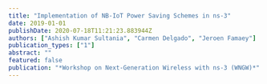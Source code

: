 ```yaml
---
title: "Implementation of NB-IoT Power Saving Schemes in ns-3"
date: 2019-01-01
publishDate: 2020-07-18T11:21:23.883944Z
authors: ["Ashish Kumar Sultania", "Carmen Delgado", "Jeroen Famaey"]
publication_types: ["1"]
abstract: ""
featured: false
publication: "*Workshop on Next-Generation Wireless with ns-3 (WNGW)*"
---
```


